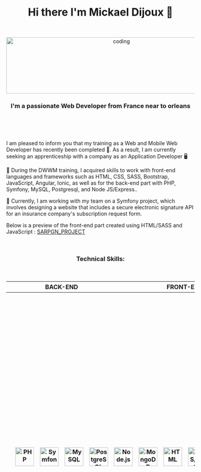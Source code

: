 
<h1 align="center">Hi there I'm Mickael Dijoux 👋</h1>
<br><p align="center"><img alt="coding" width="600" height="150" src="https://zupimages.net/up/22/47/hxxm.jpg" alt="" /></p>
<h3 align="center">I'm a passionate Web Developer from France near to orleans</h3><br><br><br>

 I am pleased to inform you that my training as a Web and Mobile Web Developer has recently been completed 🎉. As a result, I am currently seeking an apprenticeship with a company as an Application Developer 🖥️
 
🌱 During the DWWM training, I acquired skills to work with front-end languages and frameworks such as HTML, CSS, SASS, Bootstrap, JavaScript, Angular, Ionic, as well as for the back-end part with PHP, Symfony, MySQL, Postgresql, and Node JS/Express..

 🔭 Currently, I am working with my team on a Symfony project, which involves designing a website that includes a secure electronic signature API for an insurance company's subscription request form.
 
 Below is a preview of the front-end part created using HTML/SASS and JavaScript : <a href="https://github.com/Mikadjx/Sargn_Project">SARPGN_PROJECT</a>


<br><h3 align="center">Technical Skills:</h3><br>
<div align="center">
     
<table>
  <thead>
    <tr>
      <th></th>
      <th style="text-align:center" colspan="4">BACK-END</th>
      <th style="text-align:center" colspan="6">FRONT-END</th>
      <th style="text-align:center" colspan="6">OUTILS</th>
    </tr>
    <tr>
      <th></th>
      <th style="text-align:center"><img src="https://cdn.iconscout.com/icon/free/png-256/php-99-1175127.png" alt="PHP" height="50"></th>
      <th style="text-align:center"><img src="https://cdn.iconscout.com/icon/free/png-256/symfony-282496.png" alt="Symfony" height="50"></th>
      <th style="text-align:center"><img src="https://cdn.iconscout.com/icon/free/png-256/mysql-19-1174939.png" alt="MySQL" height="50"></th>
      <th style="text-align:center"><img src="https://cdn.iconscout.com/icon/free/png-256/postgresql-11-1175122.png" alt="PostgreSQL" height="50"></th>
      <th style="text-align:center"><img src="https://cdn.iconscout.com/icon/free/png-256/node-js-1174925.png" alt="Node.js" height="50"></th>
      <th style="text-align:center"><img src="https://cdn.iconscout.com/icon/free/png-256/mongodb-5-1175096.png" alt="MongoDB" height="50"></th>
      <th style="text-align:center"><img src="https://cdn.iconscout.com/icon/free/png-256/html5-2038871-1720089.png" alt="HTML" height="50"></th>
      <th style="text-align:center"><img src="https://cdn.iconscout.com/icon/free/png-256/css-131-722685.png" alt="CSS/SASS" height="50"></th>
      <th style="text-align:center"><img src="https://cdn.iconscout.com/icon/free/png-256/bootstrap-7-1175254.png" alt="Bootstrap" height="50"></th>
      <th style="text-align:center"><img src="https://cdn.iconscout.com/icon/free/png-256/javascript-2038874-1720087.png" alt="JavaScript" height="50"></th>
      <th style="text-align:center"><img src="https://cdn.iconscout.com/icon/free/png-256/angular-8-1174944.png" alt="Angular" height="50"></th>
      <th style="text-align:center"><img src="https://cdn.iconscout.com/icon/free/png-256/ionic-4-1175013.png" alt="Ionic" height="50"></th>
      <th style="text-align:center"><img src="https://cdn.iconscout.com/icon/free/png-256/git-18-1175219.png" alt="Git" height="50"></th>
      <th style="text-align:center"><img src="https://cdn.iconscout.com/icon/free/png-256/trello-6-1175199.png" alt="Trello" height="50"></th>
      <th style="text-align:center"><img src="https://cdn.iconscout.com/icon/free/png-256/discord-1868368-1587407.png" alt="Discord" height     |
</div>
<br><br><br><h3 align="center">My Project </h3>
<p align="center">
<img alt="coding" width="300" height="200" src="https://media.tenor.com/2uyENRmiUt0AAAAC/coding.gif">


        
<br><br><br><br><br><br><br><br><h3 align="left">&nbsp; &nbsp;&nbsp;You can find me:</h3><ul><br><p align="left"><a href="https://www.linkedin.com/in/mickael-dijoux-a58797252"><img src="https://zupimages.net/up/22/14/s2g7.png" width="30px"/></a> &nbsp; &nbsp; &nbsp; &nbsp;
<a href="https://twitter.com/Mickael_djx"><img src="https://zupimages.net/up/22/47/y776.png" width="30px"/></a><p align="left">
<br> <p align="left">📫**dijoux_mickael@outlook.fr**</p>
 </ul>
<br> 
<br>
 
<p align="center">
<br><br><img src="https://komarev.com/ghpvc/?username=mikadjx&label=Profile%20views&color=0e75b6&style=flat" alt="mikadjx"/></p>




